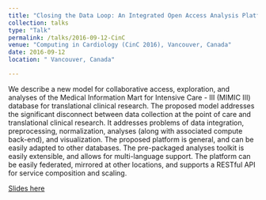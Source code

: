 ```yaml
---
title: "Closing the Data Loop: An Integrated Open Access Analysis Platform for the MIMIC Database"
collection: talks
type: "Talk"
permalink: /talks/2016-09-12-CinC
venue: "Computing in Cardiology (CinC 2016), Vancouver, Canada"
date: 2016-09-12
location: " Vancouver, Canada"

---
```


We describe a new model for collaborative access, exploration, and analyses of the Medical Information Mart for Intensive Care - III (MIMIC III) database for translational 
clinical research. The proposed model addresses the significant disconnect between data collection at the point of care and translational clinical research. It addresses 
problems of data integration, preprocessing, normalization, analyses (along with associated compute back-end), and visualization. The proposed platform is general, and can 
be easily adapted to other databases. The pre-packaged analyses toolkit is easily extensible, and allows for multi-language support. The platform can be easily federated, 
mirrored at other locations, and supports a RESTful API for service composition and scaling.

[Slides here](https://adibzaman.github.io/files/Talk_CinC_09_12_16.pptx)
